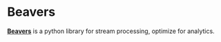 # Beavers

[**Beavers**](https://github.com/tradewelltech/beavers) is a python library for stream processing, optimize for analytics.
